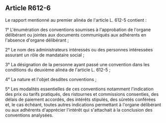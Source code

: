 Article R612-6
----
Le rapport mentionné au premier alinéa de l'article L. 612-5 contient :

1° L'énumération des conventions soumises à l'approbation de l'organe délibérant
ou jointes aux documents communiqués aux adhérents en l'absence d'organe
délibérant ;

2° Le nom des administrateurs intéressés ou des personnes intéressées assurant
un rôle de mandataire social ;

3° La désignation de la personne ayant passé une convention dans les conditions
du deuxième alinéa de l'article L. 612-5 ;

4° La nature et l'objet desdites conventions ;

5° Les modalités essentielles de ces conventions notamment l'indication des prix
ou tarifs pratiqués, des ristournes et commissions consenties, des délais de
paiement accordés, des intérêts stipulés, des sûretés conférées et, le cas
échéant, toutes autres indications permettant à l'organe délibérant ou aux
adhérents d'apprécier l'intérêt qui s'attachait à la conclusion des conventions
analysées.
